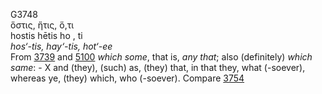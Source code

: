 <body>
  <p>G3748<br>  ὅστις, ἥτις, ὅ,τι  <br> hostis  hētis  ho  , ti  <br><i>hos‘-tis,</i> <i>hay‘-tis,</i> <i>hot‘-ee </i><br>From <a href="g3739.htm">3739</a> and <a href="g5100.htm">5100</a>  <i>which</i> <i>some</i>, that is, <i>any</i> <i>that</i>; also (definitely) <i>which</i> <i>same</i>: - X and (they), (such) as, (they) that, in that they, what (-soever), whereas ye, (they) which, who (-soever). Compare <a href="g3754.htm">3754</a> <br></p>
 </body>